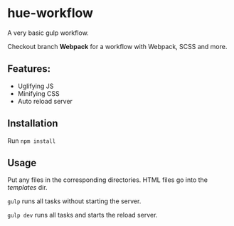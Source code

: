 # hue-workflow

A very basic gulp workflow. 

Checkout branch **Webpack** for a workflow with Webpack, SCSS and more.

## Features:

* Uglifying JS
* Minifying CSS
* Auto reload server

## Installation

Run ```npm install```

## Usage

Put any files in the corresponding directories.
HTML files go into the _templates_ dir.

```gulp``` runs all tasks without starting the server.

```gulp dev``` runs all tasks and starts the reload server.